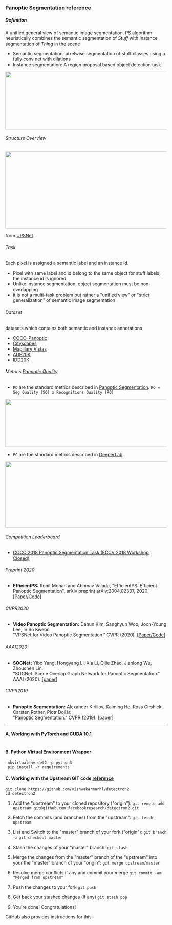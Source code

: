 ### Panoptic Segmentation [reference](https://github.com/Angzz/awesome-panoptic-segmentation)

##### Definition
A unified general view of semantic image segmentation. PS algorithm heuristically combines the semantic segmentation of *Stuff* with instance segmentation of *Thing* in the scene
- Semantic segmentation: pixelwise segmentation of stuff classes using a fully conv net with dilations
- Instance segmentation: A region proposal based object detection task

<div align="center"><img src="sample/readme/panoptic_segmentation_overview2.png" width="900" height="180"></div>

###### Structure Overview
<div align="center"><img src="sample/readme/panoptic_structure.png" width="800" height="240"></div>

from [UPSNet](https://arxiv.org/pdf/1901.03784.pdf).

###### Task

Each pixel is assigned a semantic label and an instance id. 
- Pixel with same label and id belong to the same object for stuff labels, the instance id is ignored
- Unlike instance segmentation, object segmentation must be non-overlapping
- it is not a multi-task problem but rather a "unified view" or "strict generalization" of semantic image segmentation 


###### Dataset
datasets which contains both semantic and instance annotations

* [COCO-Panoptic](http://cocodataset.org/)
* [Cityscapes](https://www.cityscapes-dataset.com/)
* [Mapillary Vistas](https://blog.mapillary.com/product/2017/05/03/mapillary-vistas-dataset.html)
* [ADE20K](http://groups.csail.mit.edu/vision/datasets/ADE20K/)
* [IDD20K](http://idd.insaan.iiit.ac.in/)


###### Metrics [Panoptic Quality](https://cocodataset.org/#panoptic-eval)
* ``PQ`` are the standard metrics described in [Panoptic Segmentation](https://arxiv.org/pdf/1801.00868.pdf). 
`` PQ = Seg Quality (SQ) x Recognitions Quality (RQ) ``
<div align="center" width="10" height="5"><img src="sample/readme/pq_metric.png" width="600" height="150"></div>

* ``PC`` are the standard metrics described in [DeeperLab](https://arxiv.org/pdf/1902.05093).
<div align="center" width="10" height="5"><img src="sample/readme/pc_metric.png" width="600" height="207"></div>

###### Competition Leaderboard 
* [COCO 2018 Panoptic Segmentation Task (ECCV 2018 Workshop, Closed)](http://cocodataset.org/index.htm#panoptic-2018)

###### Preprint 2020

* **EfficientPS:** Rohit Mohan and	Abhinav Valada, "EfficientPS: Efficient Panoptic Segmentation", 
arXiv preprint arXiv:2004.02307, 2020. [[Paper/Code](http://panoptic.cs.uni-freiburg.de/)]

###### CVPR2020
* **Video Panoptic Segmentation:** Dahun Kim, Sanghyun Woo, Joon-Young Lee, In So Kweon <br />"VPSNet for Video Panoptic Segmentation." CVPR (2020). [[Paper/Code](https://github.com/mcahny/vps)]

###### AAAI2020
* **SOGNet:** Yibo Yang, Hongyang Li, Xia Li, Qijie Zhao, Jianlong Wu, Zhouchen Lin.<br />"SOGNet: Scene Overlap Graph Network for Panoptic Segmentation." AAAI (2020). [[paper](https://arxiv.org/pdf/1911.07527.pdf)]

###### CVPR2019
* **Panoptic Segmentation:** Alexander Kirillov, Kaiming He, Ross Girshick, Carsten Rother, Piotr Dollár.<br />"Panoptic Segmentation." CVPR (2019). [[paper](https://arxiv.org/pdf/1801.00868.pdf)]

---

#### A. Working with [PyTorch](https://pytorch.org/get-started/locally/) and [CUDA 10.1](https://www.tensorflow.org/install/gpu#install_cuda_with_apt)

```

```

#### B. Python [Virtual Environment Wrapper](https://medium.com/the-andela-way/configuring-python-environment-with-virtualenvwrapper-8745c2895745)

``` 
 mkvirtualenv det2 -p python3 
 pip install -r requirements
```

#### C. Working with the Upstream GIT code [reference](https://stackoverflow.com/questions/7244321/how-do-i-update-a-github-forked-repository)

```
git clone https://github.com/vishwakarmarhl/detectron2
cd detectron2
```

1. Add the "upstream" to your cloned repository ("origin"):
 ```git remote add upstream git@github.com:facebookresearch/detectron2.git```

2. Fetch the commits (and branches) from the "upstream":
 ```git fetch upstream ```

3. List and Switch to the "master" branch of your fork ("origin"):
 ```git branch -a```
 ```git checkout master ```

4. Stash the changes of your "master" branch:
 ```git stash ```

5. Merge the changes from the "master" branch of the "upstream" into your the "master" branch of your "origin":
 ```git merge upstream/master ```

6. Resolve merge conflicts if any and commit your merge
 ```git commit -am "Merged from upstream" ```

7. Push the changes to your fork
 ```git push ```

8. Get back your stashed changes (if any)
 ```git stash pop ```

9. You're done! Congratulations!

GitHub also provides instructions for this 